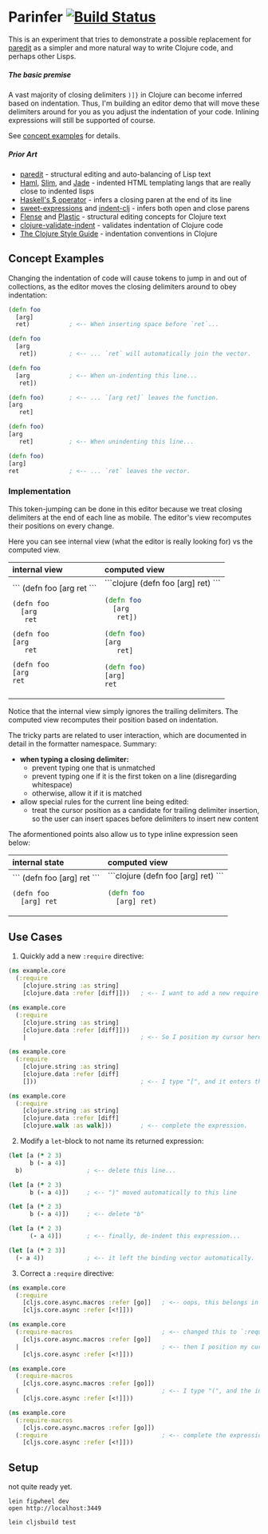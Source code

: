# Parinfer [![Build Status](https://travis-ci.org/shaunlebron/parinfer.svg?branch=master)](https://travis-ci.org/shaunlebron/parinfer)

This is an experiment that tries to demonstrate a possible replacement for
[paredit] as a simpler and more natural way to write Clojure code, and perhaps
other Lisps.

##### The basic premise

A vast majority of closing delimiters `)]}` in Clojure can become inferred
based on indentation.  Thus, I'm building an editor demo that will move these
delimiters around for you as you adjust the indentation of your code.  Inlining
expressions will still be supported of course.

See [concept examples] for details.

[concept examples]:#concept-examples

##### Prior Art

- [paredit] - structural editing and auto-balancing of Lisp text
- [Haml], [Slim], and [Jade] - indented HTML templating langs that are really close to indented lisps
- [Haskell's $ operator] - infers a closing paren at the end of its line
- [sweet-expressions] and [indent-clj] - infers both open and close parens
- [Flense] and [Plastic] - structural editing concepts for Clojure text
- [clojure-validate-indent] - validates indentation of Clojure code
- [The Clojure Style Guide] - indentation conventions in Clojure

[Haml]:http://haml.info/
[Slim]:http://slim-lang.com/
[Jade]:http://jade-lang.com/
[Haskell's $ operator]:http://learnyouahaskell.com/higher-order-functions#function-application
[paredit]:http://danmidwood.com/content/2014/11/21/animated-paredit.html
[sweet-expressions]:http://readable.sourceforge.net/
[indent-clj]:https://github.com/boxed/indent-clj
[Flense]:https://github.com/mkremins/flense
[Plastic]:https://github.com/darwin/plastic
[clojure-validate-indent]:https://github.com/boxed/clojure-validate-indent
[The Clojure Style Guide]:https://github.com/bbatsov/clojure-style-guide#source-code-layout--organization

## Concept Examples

Changing the indentation of code will cause tokens to jump in and out of
collections, as the editor moves the closing delimiters around to obey
indentation:

```clojure
(defn foo
  [arg]
  ret)           ; <-- When inserting space before `ret`...

(defn foo
  [arg
   ret])         ; <-- ... `ret` will automatically join the vector.

(defn foo
  [arg           ; <-- When un-indenting this line...
   ret])

(defn foo)       ; <-- ... `[arg ret]` leaves the function.
[arg
   ret]

(defn foo)
[arg
   ret]          ; <-- When unindenting this line...

(defn foo)
[arg]
ret              ; <-- ... `ret` leaves the vector.
```

### Implementation

This token-jumping can be done in this editor because we treat closing
delimiters at the end of each line as mobile.  The editor's view recomputes
their positions on every change.

Here you can see internal view (what the editor is really looking for) vs the
computed view.

 <table>
<thead>
<th align=left>internal view</th>
<th align=left>computed view</th>
</thead>
<tr>
<td>
```
(defn foo        
  [arg
  ret
```

```
(defn foo        
  [arg
   ret
```

```
(defn foo        
[arg
   ret
```

```
(defn foo        
[arg
ret
```
</td>
<td>
```clojure
(defn foo        
  [arg]
  ret)
```

```clojure
(defn foo        
  [arg
   ret])
```

```clojure
(defn foo)       
[arg
   ret]
```

```clojure
(defn foo)       
[arg]
ret
```
</td>
</tr>
</table>

Notice that the internal view simply ignores the trailing delimiters. The
computed view recomputes their position based on indentation.

The tricky parts are related to user interaction, which are documented in detail
in the formatter namespace. Summary:

- __when typing a closing delimiter:__
  - prevent typing one that is unmatched
  - prevent typing one if it is the first token on a line (disregarding whitespace)
  - otherwise, allow it if it is matched
- allow special rules for the current line being edited:
  - treat the cursor position as a candidate for trailing delimiter insertion, so the user
    can insert spaces before delimiters to insert new content

The aformentioned points also allow us to type inline expression seen below:

 <table>
<thead>
<th align=left>internal state</th>
<th align=left>computed view</th>
</thead>
<tr>
<td>
```
(defn foo [arg] ret 
```

```
(defn foo           
  [arg] ret
```
</td>
<td>
```clojure
(defn foo [arg] ret)
```

```clojure
(defn foo           
  [arg] ret)
```
</td>
</tr>
</table>


## Use Cases

1. Quickly add a new `:require` directive:

  ```clojure
  (ns example.core
    (:require
      [clojure.string :as string]
      [clojure.data :refer [diff]]))   ; <-- I want to add a new require directive.

  (ns example.core
    (:require
      [clojure.string :as string]
      [clojure.data :refer [diff]]))
      |                                ; <-- So I position my cursor here.

  (ns example.core
    (:require
      [clojure.string :as string]
      [clojure.data :refer [diff]
      []))                             ; <-- I type "[", and it enters the `:require` expression.

  (ns example.core
    (:require
      [clojure.string :as string]
      [clojure.data :refer [diff]
      [clojure.walk :as walk]))        ; <-- complete the expression.
  ```

2. Modify a `let`-block to not name its returned expression:

  ```clojure
  (let [a (* 2 3)
        b (- a 4)]
    b)                  ; <-- delete this line...

  (let [a (* 2 3)
        b (- a 4)])     ; <-- ")" moved automatically to this line

  (let [a (* 2 3)
        b (- a 4)])     ; <-- delete "b"

  (let [a (* 2 3)
        (- a 4)])       ; <-- finally, de-indent this expression...

  (let [a (* 2 3)]
    (- a 4))            ; <-- it left the binding vector automatically.
  ```

3. Correct a `:require` directive:

  ```clojure
  (ns example.core
    (:require
      [cljs.core.async.macros :refer [go]]   ; <-- oops, this belongs in `:require-macros`
      [cljs.core.async :refer [<!]]))

  (ns example.core
    (:require-macros                         ; <-- changed this to `:require-macros`
      [cljs.core.async.macros :refer [go]]
    |                                        ; <-- then I position my cursor here
      [cljs.core.async :refer [<!]]))

  (ns example.core
    (:require-macros
      [cljs.core.async.macros :refer [go]])
    (                                        ; <-- I type "(", and the indented lines below enter this new expression, while closing the one above.
      [cljs.core.async :refer [<!]]))

  (ns example.core
    (:require-macros
      [cljs.core.async.macros :refer [go]])
    (:require                                ; <-- complete the expression
      [cljs.core.async :refer [<!]]))
  ```

## Setup

not quite ready yet.

```
lein figwheel dev
open http://localhost:3449
```

```
lein cljsbuild test
```

